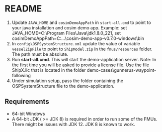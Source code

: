 
# README

1. Update `JAVA_HOME` and `cosimDemoAppPath` in `start-all.cmd` to point to your java installation and cosim demo app.
   Example: set JAVA_HOME=C:\Program Files\Java\jdk1.8.0_221, set cosimDemoAppPath=C:...\cosim-demo-app-v0.7.0-windows\bin
2. In `config\OSPSystemStructure.xml` update the value of variable `vesselZipFile` to point to `ShipModel.zip` in the `fmus/resources` folder. The path must be absolute.
3. Run __start-all.cmd__. This will start the demo-application server.
   Note: In the first time you will be asked to provide a license file. Use the file ShipX.lic that is located in the folder demo-cases\gunnerus-waypoint-following
4. Under simulation setup, pass the folder containing the OSPSystemStructure file to the demo-application.

## Requirements

* 64-bit Windows
* A 64-bit JDK ( >= JDK 8) is required in order to run some of the FMUs.
There might be issues with JDK 12. JDK 8 is known to work.
